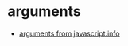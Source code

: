# arguments

- [arguments from javascript.info](https://javascript.info/rest-parameters-spread-operator#the-arguments-variable)